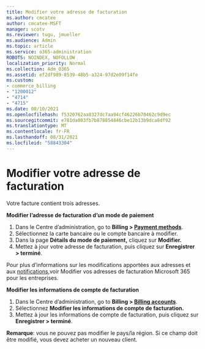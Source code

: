 ```yaml
---
title: Modifier votre adresse de facturation
ms.author: cmcatee
author: cmcatee-MSFT
manager: scotv
ms.reviewer: tugu, jmueller
ms.audience: Admin
ms.topic: article
ms.service: o365-administration
ROBOTS: NOINDEX, NOFOLLOW
localization_priority: Normal
ms.collection: Adm_O365
ms.assetid: ef2df989-8539-48b5-a324-97d2e09f14fe
ms.custom:
- commerce_billing
- "1200012"
- "4714"
- "4715"
ms.date: 08/10/2021
ms.openlocfilehash: f5320762aa8327dc7aa94cf46226b70462c9d9ec
ms.sourcegitcommit: e781da003fb7b878854846cbe12b13b9dca8df92
ms.translationtype: MT
ms.contentlocale: fr-FR
ms.lasthandoff: 08/31/2021
ms.locfileid: "58843304"
---
```

# <a name="change-your-billing-address"></a>Modifier votre adresse de facturation

Votre facture contient trois adresses.

**Modifier l’adresse de facturation d’un mode de paiement**

1. Dans le Centre d’administration, go to **Billing > [Payment methods](https://go.microsoft.com/fwlink/p/?linkid=2018806)**.
2. Sélectionnez la carte bancaire ou le compte bancaire à modifier.
3. Dans la page **Détails du mode de paiement,** cliquez sur **Modifier.**
4. Mettez à jour votre adresse de facturation, puis cliquez sur **Enregistrer > terminé**.

Pour plus d’informations sur les modifications apportées aux adresses et aux [notifications,](https://docs.microsoft.com/microsoft-365/commerce/billing-and-payments/change-your-billing-addresses)voir Modifier vos adresses de facturation Microsoft 365 pour les entreprises.

**Modifier les informations de compte de facturation**

1. Dans le Centre d’administration, go to **Billing > [Billing accounts](https://admin.microsoft.com/Adminportal/Home?source=applauncher#/BillingAccounts/billing-accounts)**.
2. Sélectionnez **Modifier les informations de compte de facturation.**
3. Mettez à jour les informations de compte de facturation, puis cliquez sur **Enregistrer > terminé**.

**Remarque**: vous ne pouvez pas modifier le pays/la région. Si ce champ doit être modifié, vous devez acheter un nouveau client.
